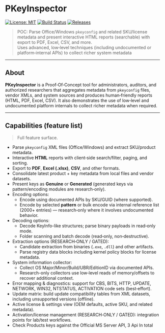 # PKeyInspector

[![License: MIT](https://img.shields.io/badge/License-MIT-blue.svg)]()
[![Build Status](https://img.shields.io/badge/build-passing-brightgreen.svg)]()
[![Releases](https://img.shields.io/badge/releases-v1.0-blue.svg)]()

> POC: Parse Office/Windows `pkeyconfig` and related SKU/license metadata and present interactive HTML reports (searchable) with export to PDF, Excel, CSV, and more.  
> Uses advanced, low‑level techniques (including undocumented or platform‑internal APIs) to collect richer system metadata

---

## About
**PKeyInspector** is a Proof‑Of‑Concept tool for administrators, auditors, and authorized researchers that aggregates metadata from `pkeyconfig` files, vendor XMLs, and system sources and produces human‑friendly reports (HTML, PDF, Excel, CSV). It also demonstrates the use of low‑level and undocumented platform internals to collect richer metadata when required.

---

## Capabilities (feature list)
> Full feature surface.

- Parse `pkeyconfig` XML files (Office/Windows) and extract SKU/product metadata.
- Interactive **HTML** reports with client‑side search/filter, paging, and sorting.
- Export to **PDF**, **Excel (.xlsx)**, **CSV**, and other formats.
- Consolidate latest product + key metadata from local files and vendor datasets.
- Present keys as **Genuine** or **Generated** (generated keys via pattern/encoding modules are research‑only).
- Encoding options:
  - Encode using documented APIs by SKU/GUID (where supported).
  - Encode by selected **pattern** or bulk encode via internal reference list (2000+ entries) — research‑only where it involves undocumented behavior.
- Decoding options:
  - Decode KeyInfo-like structures; parse binary payloads in read‑only mode.
  - Folder scanning and batch decode (read‑only, non‑destructive).
- Extraction options (RESEARCH‑ONLY / GATED):
  - Candidate extraction from binaries (`.exe`, `.dll`) and other artifacts.
  - Parse registry data blocks including kernel policy blocks for license metadata.
- System information collector:
  - Collect OS Major/Minor/Build/UBR/EditionID via documented APIs.
  - Research-only collectors use low‑level reads of memory/offsets to recover additional context.
- Error mapping & diagnostics: support for CBS, BITS, HTTP, UPDATE, NETWORK, WIN32, NTSTATUS, ACTIVATION code sets (best‑effort).
- Update matrix: build update compatibility tables from XML datasets, including unsupported versions (offline).
- Active license & settings view (OEM defaults, active SKU, and related metadata).
- Activation/license management (RESEARCH‑ONLY / GATED): integration points for lab/test workflows.
- Check Products keys against the Official MS Server API, 3 Api In total

